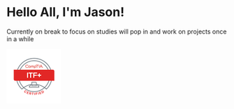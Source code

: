 <!-- 2022-2024 OzzyTheDev, Please Don't Copy -->

# Hello All, I'm Jason!

Currently on break to focus on studies will pop in and work on projects once in a while

<img src="comptia-it-fundamentals-itf-certification.1 2.png" />
